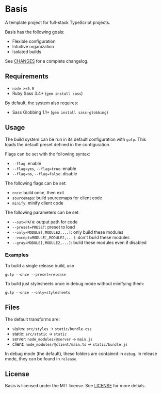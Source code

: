 # Basis
A template project for full-stack TypeScript projects.

Basis has the following goals:
- Flexible configuration
- Intuitive organization
- Isolated builds

See [CHANGES](CHANGES.md) for a complete changelog.

## Requirements
- `node >=5.0`
- Ruby Sass 3.4+ (`gem install sass`)

By default, the system also requires:
- Sass Globbing 1.1+ (`gem install sass-globbing`)

## Usage
The build system can be run in its default configuration with `gulp`. This loads the default preset defined in the configuration.

Flags can be set with the following syntax:
- `--flag`: enable
- `--flag=yes`, `--flag=true`: enable
- `--flag=no`, `--flag=false`: disable

The following flags can be set:
- `once`: build once, then exit
- `sourcemaps`: build sourcemaps for client code
- `minify`: minify client code

The following parameters can be set:
- `--out=PATH`: output path for code
- `--preset=PRESET`: preset to load
- `--only=MODULE[,MODULE2,...]`: only build these modules
- `--except=MODULE[,MODULE2,...]`: don't build these modules
- `--gray=MODULE[,MODULE2,...]`: build these modules even if disabled

### Examples
To build a single release build, use
```
gulp --once --preset=release
```

To build just stylesheets once in debug mode without minifying them:
```
gulp --once --only=stylesheets
```

## Files
The default transforms are:

- styles: `src/styles` -> `static/bundle.css`
- static: `src/static` -> `static`
- server: `node_modules/@server` -> `main.js`
- client: `node_modules/@client/main.ts` -> `static/bundle.js`

In debug mode (the default), these folders are contained in `debug`. In release mode, they can be found in `release`.

## License
Basis is licensed under the MIT license. See [LICENSE](LICENSE.md) for more detials.